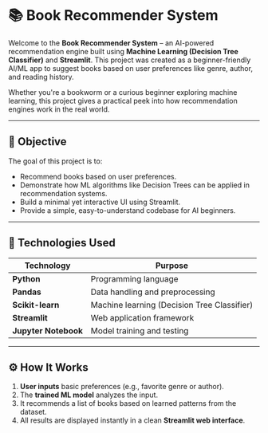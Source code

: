 # 📚 Book Recommender System

Welcome to the **Book Recommender System** – an AI-powered recommendation engine built using **Machine Learning (Decision Tree Classifier)** and **Streamlit**. This project was created as a beginner-friendly AI/ML app to suggest books based on user preferences like genre, author, and reading history.

Whether you're a bookworm or a curious beginner exploring machine learning, this project gives a practical peek into how recommendation engines work in the real world.

---

## 🎯 Objective

The goal of this project is to:
- Recommend books based on user preferences.
- Demonstrate how ML algorithms like Decision Trees can be applied in recommendation systems.
- Build a minimal yet interactive UI using Streamlit.
- Provide a simple, easy-to-understand codebase for AI beginners.

---

## 🧠 Technologies Used

| Technology | Purpose |
|------------|---------|
| **Python** | Programming language |
| **Pandas** | Data handling and preprocessing |
| **Scikit-learn** | Machine learning (Decision Tree Classifier) |
| **Streamlit** | Web application framework |
| **Jupyter Notebook** | Model training and testing |

---

## ⚙️ How It Works

1. **User inputs** basic preferences (e.g., favorite genre or author).
2. The **trained ML model** analyzes the input.
3. It recommends a list of books based on learned patterns from the dataset.
4. All results are displayed instantly in a clean **Streamlit web interface**.



